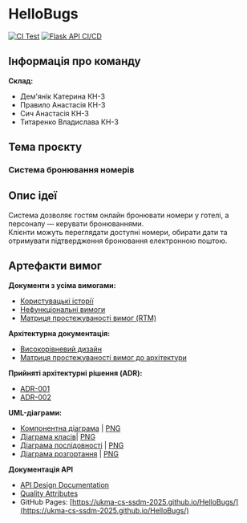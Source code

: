# HelloBugs
[![CI Test](https://github.com/ukma-cs-ssdm-2025/HelloBugs/actions/workflows/ci_test.yml/badge.svg?branch=main)](https://github.com/ukma-cs-ssdm-2025/HelloBugs/actions/workflows/ci_test.yml)
[![Flask API CI/CD](https://github.com/ukma-cs-ssdm-2025/HelloBugs/actions/workflows/flask-api-docker.yml/badge.svg)](https://github.com/ukma-cs-ssdm-2025/HelloBugs/actions/workflows/flask-api-docker.yml)

## Інформація про команду
**Склад:**
- Дем'янiк Катерина КН-3
- Правило Анастасія КН-3
- Сич Анастасія КН-3
- Титаренко Владислава КН-3 

## Тема проєкту
### Система бронювання номерів

## Опис ідеї
Система дозволяє гостям онлайн бронювати номери у готелі, а персоналу — керувати бронюваннями.  
Клієнти можуть переглядати доступні номери, обирати дати та отримувати підтвердження бронювання електронною поштою.  


## Артефакти вимог

**Документи з усіма вимогами:**
- [Користувацькі історії](./docs/requirements/user-stories.md)  
- [Нефункціональні вимоги](./docs/requirements/requirements.md)  
- [Матриця простежуваності вимог (RTM)](./docs/requirements/rtm.md)

**Архітектурна документація:**
- [Високорівневий дизайн](./docs/architecture/high-level-design.md)
- [Матриця простежуваності вимог до архітектури](./docs/architecture/traceability-matrix.md)

**Прийняті архітектурні рішення (ADR):**
- [ADR-001](./docs/architecture/decisions/ADR-001.md)
- [ADR-002](./docs/architecture/decisions/ADR-002.md)

**UML-діаграми:**
- [Компонентна діаграма](./docs/architecture/uml/componentsDiagram/components.puml) | [PNG](./docs/architecture/uml/componentsDiagram/components.png)
- [Діаграма класів](./docs/architecture/uml/classDiagram/classDigram.puml)| [PNG](./docs/architecture/uml/classDiagram/class-diagram.png)
- [Діаграма послідовності](./docs/architecture/uml/sequenceDiagram/sequenceDiagram.puml) | [PNG](./docs/architecture/uml/sequenceDiagram/seqDiagram.png)
- [Діаграма розгортання](./docs/architecture/uml/deploymentDiagram/deployment.puml) | [PNG](./docs/architecture/uml/deploymentDiagram/deployment.png)

**Документація API**
- [API Design Documentation](docs/api/api-design.md)  
- [Quality Attributes](docs/api/quality-attributes.md)  
- GitHub Pages: [https://ukma-cs-ssdm-2025.github.io/HelloBugs/](https://ukma-cs-ssdm-2025.github.io/HelloBugs/)
